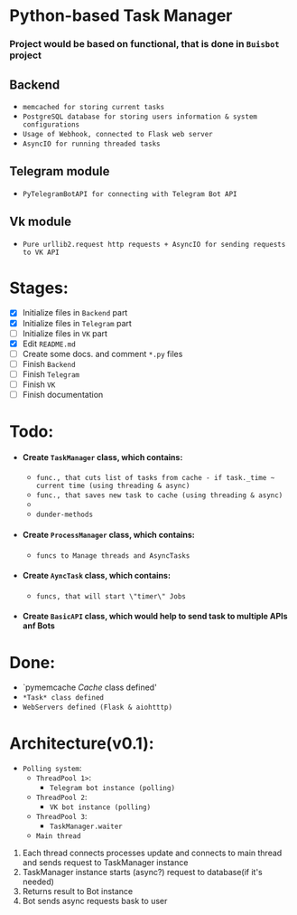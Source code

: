 # Python-based Task Manager

### Project would be based on functional, that is done in `Buisbot` project

## Backend
- `memcached for storing current tasks`
- `PostgreSQL database for storing users information & system configurations`
- `Usage of Webhook, connected to Flask web server`
- `AsyncIO for running threaded tasks`

## Telegram module
- `PyTelegramBotAPI for connecting with Telegram Bot API`

## Vk module
- `Pure urllib2.request http requests + AsyncIO for sending requests to VK API`

# Stages:
- [x] Initialize files in `Backend` part
- [x] Initialize files in `Telegram` part
- [ ] Initialize files in `VK` part
- [x] Edit `README.md`
- [ ] Create some docs. and comment `*.py` files
- [ ] Finish `Backend`
- [ ] Finish `Telegram`
- [ ] Finish `VK`
- [ ] Finish documentation

# Todo:
- #### Create `TaskManager` class, which contains:
  - `func., that cuts list of tasks from cache - if task._time ~ current time (using threading & async)`
  - `func., that saves new task to cache (using threading & async)`
  - 
  - `dunder-methods`
- #### Create `ProcessManager` class, which contains:
  - `funcs to Manage threads and AsyncTasks`
- #### Create `AyncTask` class, which contains:
  - `funcs, that will start \"timer\" Jobs`
- #### Create `BasicAPI` class, which would help to send task to multiple APIs anf Bots
  
# Done:
  - `pymemcache *Cache* class defined'
  - `*Task* class defined`
  - `WebServers defined (Flask & aiohtttp)`


# Architecture(v0.1):
- `Polling system`:
  - `ThreadPool 1>`:
    - `Telegram bot instance (polling)`
  - `ThreadPool 2`:
    - `VK bot instance (polling)`
  - `ThreadPool 3`:
    - `TaskManager.waiter`
  - `Main thread`


1. Each thread connects processes update and connects to main thread and sends request to TaskManager instance
2. TaskManager instance starts (async?) request to database(if it's needed)
3. Returns result to Bot instance
4. Bot sends async requests bask to user

  
